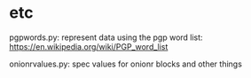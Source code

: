 # etc

pgpwords.py: represent data using the pgp word list: https://en.wikipedia.org/wiki/PGP_word_list

onionrvalues.py: spec values for onionr blocks and other things